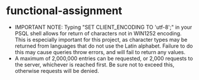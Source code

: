 # functional-assignment

- IMPORTANT NOTE: Typing "SET CLIENT_ENCODING TO 'utf-8';" in your PSQL shell allows for return of characters not in   WIN1252 encoding. This is especially important for this project, as character types may be returned from languages that do not use the Latin alphabet. Failure to do this may cause queries throw errors, and will fail to return any values.
- A maximum of 2,000,000 entries can be requested, or 2,000 requests to the server, whichever is reached first. Be sure not to exceed this, otherwise requests will be denied.

